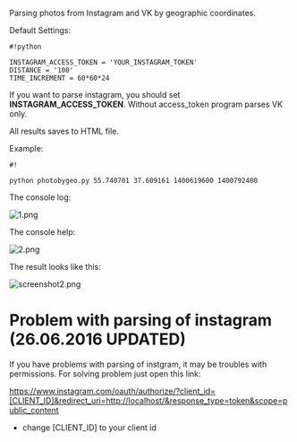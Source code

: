 Parsing photos from Instagram and VK by geographic coordinates.

Default Settings:

```
#!python

INSTAGRAM_ACCESS_TOKEN = 'YOUR_INSTAGRAM_TOKEN'
DISTANCE = '100'
TIME_INCREMENT = 60*60*24
```

If you want to parse instagram, you should set **INSTAGRAM_ACCESS_TOKEN**. Without access_token program parses VK only.

All results saves to HTML file.

Example:


```
#!

python photobygeo.py 55.740701 37.609161 1400619600 1400792400
```


The console log:

![1.png](https://bitbucket.org/repo/KerG5L/images/3709769959-1.png)

The console help:

![2.png](https://bitbucket.org/repo/KerG5L/images/2817277897-2.png)

The result looks like this:

![screenshot2.png](https://bitbucket.org/repo/KerG5L/images/3473396433-screenshot2.png)

# Problem with parsing of instagram (26.06.2016 UPDATED) #

If you have problems with parsing of instgram, it may be troubles with permissions. For solving problem just open this link:

https://www.instagram.com/oauth/authorize/?client_id=[CLIENT_ID]&redirect_uri=http://localhost/&response_type=token&scope=public_content

* change [CLIENT_ID] to your client id